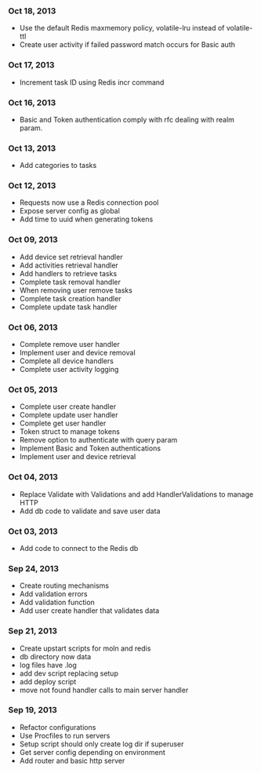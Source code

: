 ### Oct 18, 2013
- Use the default Redis maxmemory policy, volatile-lru instead of volatile-ttl
- Create user activity if failed password match occurs for Basic auth

### Oct 17, 2013
- Increment task ID using Redis incr command

### Oct 16, 2013
- Basic and Token authentication comply with rfc dealing with realm param.

### Oct 13, 2013
- Add categories to tasks

### Oct 12, 2013
- Requests now use a Redis connection pool
- Expose server config as global
- Add time to uuid when generating tokens

### Oct 09, 2013
- Add device set retrieval handler
- Add activities retrieval handler
- Add handlers to retrieve tasks
- Complete task removal handler
- When removing user remove tasks
- Complete task creation handler
- Complete update task handler

### Oct 06, 2013
- Complete remove user handler
- Implement user and device removal
- Complete all device handlers
- Complete user activity logging

### Oct 05, 2013
- Complete user create handler
- Complete update user handler
- Complete get user handler
- Token struct to manage tokens
- Remove option to authenticate with query param
- Implement Basic and Token authentications
- Implement user and device retrieval

### Oct 04, 2013
- Replace Validate with Validations and add HandlerValidations to manage HTTP
- Add db code to validate and save user data

### Oct 03, 2013
- Add code to connect to the Redis db

### Sep 24, 2013
- Create routing mechanisms
- Add validation errors
- Add validation function
- Add user create handler that validates data

### Sep 21, 2013
- Create upstart scripts for moln and redis
- db directory now data
- log files have .log
- add dev script replacing setup
- add deploy script
- move not found handler calls to main server handler

### Sep 19, 2013
- Refactor configurations
- Use Procfiles to run servers
- Setup script should only create log dir if superuser
- Get server config depending on environment
- Add router and basic http server
